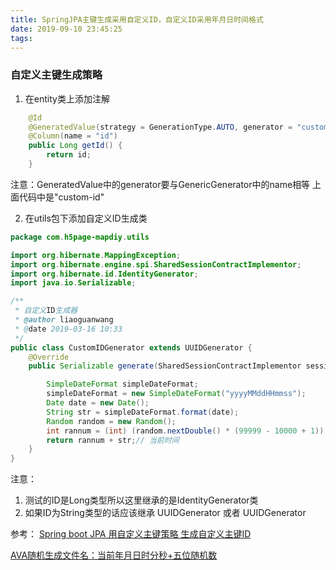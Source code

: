 ```yaml
---
title: SpringJPA主键生成采用自定义ID，自定义ID采用年月日时间格式
date: 2019-09-10 23:45:25
tags:
---
```


### 自定义主键生成策略


1. 在entity类上添加注解
```java
    @Id
    @GeneratedValue(strategy = GenerationType.AUTO, generator = "custom-id")     @GenericGenerator(name = "custom-id", strategy = "com.h5page-mapdiy.utils.CustomIDGenerator")
    @Column(name = "id")
    public Long getId() {
        return id;
    }

```
注意：GeneratedValue中的generator要与GenericGenerator中的name相等 上面代码中是"custom-id"

2. 在utils包下添加自定义ID生成类
```java
package com.h5page-mapdiy.utils

import org.hibernate.MappingException;
import org.hibernate.engine.spi.SharedSessionContractImplementor;
import org.hibernate.id.IdentityGenerator;
import java.io.Serializable;

/**
 * 自定义ID生成器
 * @author liaoguanwang
 * @date 2019-03-16 10:33
 */
public class CustomIDGenerator extends UUIDGenerator {
    @Override
    public Serializable generate(SharedSessionContractImplementor session, Object object) throws MappingException {

        SimpleDateFormat simpleDateFormat;  
        simpleDateFormat = new SimpleDateFormat("yyyyMMddHHmmss");  
        Date date = new Date();  
        String str = simpleDateFormat.format(date);  
        Random random = new Random();  
        int rannum = (int) (random.nextDouble() * (99999 - 10000 + 1)) + 10000;// 获取5位随机数  
        return rannum + str;// 当前时间  
    }
}
```

注意：
1. 测试的ID是Long类型所以这里继承的是IdentityGenerator类
2. 如果ID为String类型的话应该继承 UUIDGenerator 或者 UUIDGenerator

参考：
[Spring boot JPA 用自定义主键策略 生成自定义主键ID](https://www.cnblogs.com/DevMuYuer/p/10088425.html)

[AVA随机生成文件名：当前年月日时分秒+五位随机数](https://sxdtzhaoxinguo.iteye.com/blog/2274635)